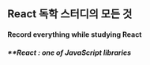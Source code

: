 ## React 독학 스터디의 모든 것
#### Record everything while studying React
##### **React : one of JavaScript libraries
